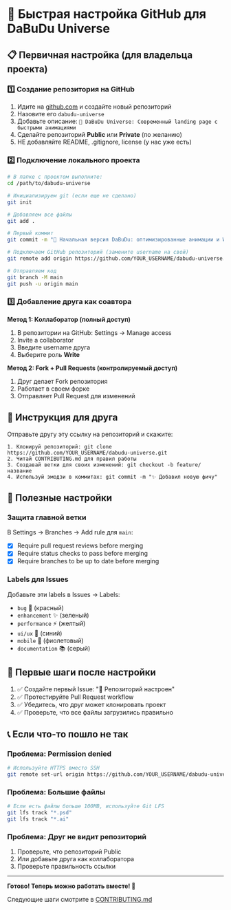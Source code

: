 # 🚀 Быстрая настройка GitHub для DaBuDu Universe

## 📋 Первичная настройка (для владельца проекта)

### 1️⃣ Создание репозитория на GitHub

1. Идите на [github.com](https://github.com) и создайте новый репозиторий
2. Назовите его `dabudu-universe`
3. Добавьте описание: `🌟 DaBuDu Universe: Современный landing page с быстрыми анимациями`
4. Сделайте репозиторий **Public** или **Private** (по желанию)
5. НЕ добавляйте README, .gitignore, license (у нас уже есть)

### 2️⃣ Подключение локального проекта

```bash
# В папке с проектом выполните:
cd /path/to/dabudu-universe

# Инициализируем git (если еще не сделано)
git init

# Добавляем все файлы
git add .

# Первый коммит
git commit -m "🎉 Начальная версия DaBuDu: оптимизированные анимации и WebP изображения"

# Подключаем GitHub репозиторий (замените username на свой)
git remote add origin https://github.com/YOUR_USERNAME/dabudu-universe.git

# Отправляем код
git branch -M main
git push -u origin main
```

### 3️⃣ Добавление друга как соавтора

**Метод 1: Коллаборатор (полный доступ)**
1. В репозитории на GitHub: Settings → Manage access
2. Invite a collaborator
3. Введите username друга
4. Выберите роль **Write**

**Метод 2: Fork + Pull Requests (контролируемый доступ)**
1. Друг делает Fork репозитория
2. Работает в своем форке
3. Отправляет Pull Request для изменений

## 👥 Инструкция для друга

Отправьте другу эту ссылку на репозиторий и скажите:

```
1. Клонируй репозиторий: git clone https://github.com/YOUR_USERNAME/dabudu-universe.git
2. Читай CONTRIBUTING.md для правил работы
3. Создавай ветки для своих изменений: git checkout -b feature/название
4. Используй эмодзи в коммитах: git commit -m "✨ Добавил новую фичу"
```

## 🔧 Полезные настройки

### Защита главной ветки
В Settings → Branches → Add rule для `main`:
- [x] Require pull request reviews before merging
- [x] Require status checks to pass before merging
- [x] Require branches to be up to date before merging

### Labels для Issues
Добавьте эти labels в Issues → Labels:
- `bug` 🐛 (красный)
- `enhancement` ✨ (зеленый) 
- `performance` ⚡ (желтый)
- `ui/ux` 🎨 (синий)
- `mobile` 📱 (фиолетовый)
- `documentation` 📚 (серый)

## 🎯 Первые шаги после настройки

1. ✅ Создайте первый Issue: "🎉 Репозиторий настроен"
2. ✅ Протестируйте Pull Request workflow
3. ✅ Убедитесь, что друг может клонировать проект
4. ✅ Проверьте, что все файлы загрузились правильно

## 📞 Если что-то пошло не так

### Проблема: Permission denied
```bash
# Используйте HTTPS вместо SSH
git remote set-url origin https://github.com/YOUR_USERNAME/dabudu-universe.git
```

### Проблема: Большие файлы
```bash
# Если есть файлы больше 100MB, используйте Git LFS
git lfs track "*.psd"
git lfs track "*.ai"
```

### Проблема: Друг не видит репозиторий
1. Проверьте, что репозиторий Public
2. Или добавьте друга как коллаборатора
3. Проверьте правильность ссылки

---

**Готово! Теперь можно работать вместе! 🎉**

Следующие шаги смотрите в [CONTRIBUTING.md](CONTRIBUTING.md) 